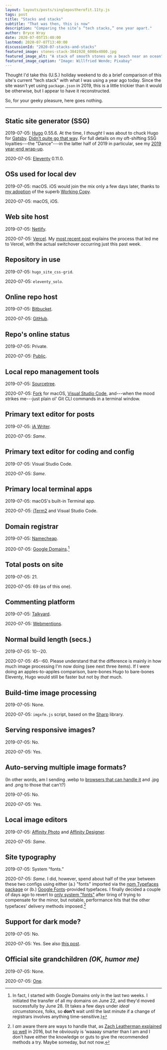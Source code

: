 ```yaml
---
layout: layouts/posts/singlepostherofit.11ty.js
tags: post
title: "Stacks and stacks"
subtitle: "That was then, this is now"
description: "Comparing the site’s “tech stacks,” one year apart."
author: Bryce Wray
date: 2020-07-05T15:40:00
lastmod: 2020-07-07T13:40:00
discussionId: "2020-07-stacks-and-stacks"
featured_image: stones-stack-3841920_6000x4000.jpg
featured_image_alt: "A stack of smooth stones on a beach near an ocean"
featured_image_caption: "Image: Willfried Wende; Pixabay"
---
```


Thought I'd take this (U.S.) holiday weekend to do a brief comparison of this site's current "tech stack" with what I was using a year ago today. Since the site wasn't yet using `package.json`  in 2019, this is a little trickier than it would be otherwise, but I appear to have it reconstructed.

So, for your geeky pleasure, here goes nothing.

----

## Static site generator (SSG)

2019-07-05: [Hugo](https://gohugo.io) 0.55.6. At the time, I *thought* I was about to chuck Hugo for [Gatsby](https://gatsbyjs.org). [Didn't quite go that way](/posts/2019/07/why-staying-with-hugo). For full details on my oft-shifting SSG loyalties---the "Dance"---in the latter half of 2019 in particular, see my [2019 year-end wrap-up](/posts/2019/12/sorta-strange-ssg-trip).

2020-07-05: [Eleventy](https://11ty.dev) 0.11.0.

## OSs used for local dev

2019-07-05: macOS. iOS would join the mix only a few days later, thanks to [my adoption](/posts/2019/07/roger-copy) of the superb [Working Copy](https://workingcopyapp.com).

2020-07-05: macOS, iOS.

## Web site host

2019-07-05: [Netlify](https://netlify.com).

2020-07-05: [Vercel](https://vercel.com). My [most recent post](/posts/2020/07/goodbye-hello) explains the process that led me to Vercel, with the actual switchover occurring just this past week.

## Repository in use

2019-07-05: `hugo_site_css-grid`.

2020-07-05: `eleventy_solo`.

## Online repo host

2019-07-05: [Bitbucket](https://bitbucket.org).

2020-07-05: [GitHub](https://github.com).

## Repo's online status

2019-07-05: Private.

2020-07-05: [Public](https:/github.com/brycewray/eleventy_solo/).

## Local repo management tools

2019-07-05: [Sourcetree](https://www.sourcetreeapp.com/).

2020-07-05: [Fork](https://git-fork.com/) for macOS, [Visual Studio Code](https://code.visualstudio.com/), and---when the mood strikes me---just plain ol' Git CLI commands in a terminal window.

## Primary text editor for posts

2019-07-05: [iA Writer](https://ia.net/writer/).

2020-07-05: *Same*.

## Primary text editor for coding and config

2019-07-05: Visual Studio Code.

2020-07-05: *Same*.

## Primary local terminal apps

2019-07-05: macOS's built-in Terminal app.

2020-07-05: [iTerm2](https://www.iterm2.com/) and Visual Studio Code.

## Domain registrar

2019-07-05: [Namecheap](https://namecheap.com).

2020-07-05: [Google Domains](https://domains.google.com).[^domains]

[^domains]: In fact, I started with Google Domains only in the last two weeks. I initiated the transfer of all my domains on June 22, and they'd moved successfully by June 28. (It takes a few days under *ideal circumstances*, folks, so **don't** wait until the last minute if a change of registrars involves anything time-sensitive.)

## Total posts on site

2019-07-05: 21.

2020-07-05: 69 (as of this one).

## Commenting platform

2019-07-05: [Talkyard](https://talkyard.io).

2020-07-05: [Webmentions](https://indieweb.org).

## Normal build length (secs.)

2019-07-05: 10--20.

2020-07-05: 45--60. Please understand that the difference is mainly in how much image processing I'm now doing (see next three items). If I were doing an apples-to-apples comparison, bare-bones Hugo to bare-bones Eleventy, Hugo would still be faster but not by *that* much.

## Build-time image processing

2019-07-05: None.

2020-07-05: `imgxfm.js` script, based on the [Sharp](https://github.com/lovell/sharp) library.

## Serving responsive images?

2019-07-05: No.

2020-07-05: Yes.

## Auto-serving multiple image formats?

(In other words, am I sending .webp to [browsers that can handle it](https://caniuse.com/#search=webp) and .jpg and .png to those that can't?)

2019-07-05: No.

2020-07-05: Yes.

## Local image editors

2019-07-05: [Affinity Photo](https://affinity.serif.com/en-us/photo/) and [Affinity Designer](https://affinity.serif.com/en-us/designer/).

2020-07-05: *Same*.

## Site typography

2019-07-05: System “fonts.”

2020-07-05: *Same*. I did, however, spend about half of the year between these two configs using either (a.) "fonts" imported via the [npm Typefaces package](https://npmjs.com/package/typefaces/) or (b.) [Google Fonts](https://fonts.google.com/)-provided typefaces. I finally decided a couple of days ago to revert to [only system "fonts"](/posts/2018/10/web-typography-part-2) after tiring of trying to compensate for the minor, but notable, performance hits that the other typefaces' delivery methods imposed.[^zachFonts]

[^zachFonts]: I *am* aware there are ways to handle that, as [Zach Leatherman explained so well](https://www.zachleat.com/web/comprehensive-webfonts/) in 2016, but he obviously is ’waaaay smarter than I am and I don't have either the knowledge or guts to give the recommended methods a try. Maybe someday, but not now.

## Support for dark mode?

2019-07-05: No.

2020-07-05: Yes. See also [this post](/posts/2019/09/thinking-dark-thoughts).

## Official site grandchildren *(OK, humor&nbsp;me)*

2019-07-05: None.

2020-07-05: [One](/posts/2020/03/welcome-sweet-little-early-bird).